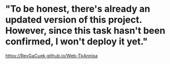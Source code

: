 # "To be honest, there's already an updated version of this project. However, since this task hasn't been confirmed, I won't deploy it yet."

https://ReyGaCuek.github.io/Web-TkAnnisa

